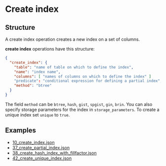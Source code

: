 # Create index

## Structure

A create index operation creates a new index on a set of columns.

**create index** operations have this structure:

```json
{
  "create_index": {
    "table": "name of table on which to define the index",
    "name": "index name",
    "columns": [ "names of columns on which to define the index" ]
    "predicate": "conditional expression for defining a partial index",
    "method": "btree"
  }
}
```

The field `method` can be `btree`, `hash`, `gist`, `spgist`, `gin`, `brin`.
You can also specify storage parameters for the index in `storage_parameters`.
To create a unique index set `unique` to `true`.

## Examples

- [10_create_index.json](../../examples/10_create_index.json)
- [37_create_partial_index.json](../../examples/37_create_partial_index.json)
- [38_create_hash_index_with_fillfactor.json](../../examples/38_create_hash_index_with_fillfactor.json)
- [42_create_unique_index.json](../../examples/42_create_unique_index.json)
